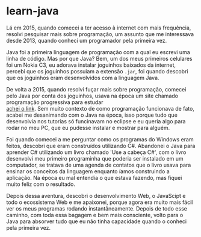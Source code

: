 # learn-java

Lá em 2015, quando comecei a ter acesso à internet com mais frequência, resolvi pesquisar mais sobre programação, um assunto que me interessava desde 2013, quando conheci
um programador pela primeira vez.

Java foi a primeira linguagem de programação com a qual eu escrevi uma linha de código. Mas por que Java? Bem, um dos meus primeiros celulares foi um Nokia C3, eu adorava
instalar joguinhos baixados da internet, percebi que os joguinhos possuiam a extensão `.jar`, foi quando descobri que os joguinhos eram desenvolvidos com a linguagem Java.

De volta a 2015, quando resolvi fuçar mais sobre programação, comecei pelo Java por conta dos joguinhos, usava na época um site chamado programação progressiva para estudar  
[achei o link](https://www.programacaoprogressiva.net/2012/08/curso-de-java.html). Sem muito contexto de como programação funcionava de fato, acabei me desanimando com o Java
na época, isso porque tudo que desenvolvia nos tutorias só funcinavam no eclipse e eu queria algo para rodar no meu PC, que eu pudesse instalar e mostrar para alguém.

Foi quando comecei a me perguntar como os programas do Windows eram feitos, descobri que eram construídos utilizando C#. Abandonei o Java para aprender C# utilizando
um livro chamado 'Use a cabeça C#', com o livro desenvolvi meu primeiro programinha que poderia ser instalado em um computador, se tratava de uma agenda de contatos que
o livro usava para ensinar os conceitos  da linguagem enquanto íamos construindo a aplicação. Na época eu mal entendia o que estava fazendo, mas fiquei muito feliz com
o resultado.

Depois dessa aventura, descobri o desenvolvimento Web, o JavaScipt e todo o ecossistema Web e me apaixonei, porque agora era muito mais fácil ver os meus programas rodando
instantâneamente. Depois de todo esse caminho, com toda essa bagagem e bem mais consciente, volto para o Java para absorver tudo que eu não tinha capacidade quando o conheci pela primeira vez.
